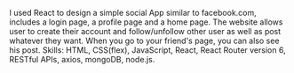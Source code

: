 I used React to design a simple social App similar to facebook.com, includes a login page, a profile page and a home page. The website allows user to create their account and follow/unfollow other user as well as post whatever they want. When you go to your friend's page, you can also see his post.
Skills: HTML, CSS(flex), JavaScript, React, React Router version 6, RESTful APIs, axios, mongoDB, node.js. 

